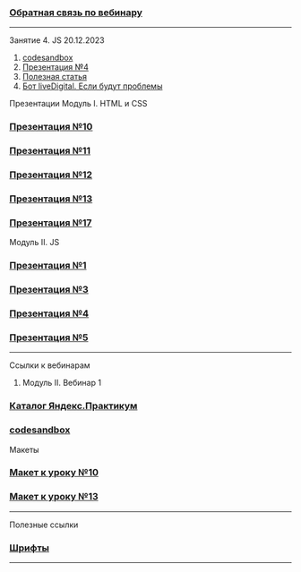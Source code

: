 
### [Обратная связь по вебинару](https://forms.yandex.ru/surveys/13480691.5a5a08a14e9f84a6f39a5276142af8d1c34cde62/) ###
---------------------------------------------

Занятие 4. JS 20.12.2023
1. [codesandbox](https://codesandbox.io/p/sandbox/js-event-examples-z9k7qj?file=%2Fsrc%2Findex.js%3A8%2C1-8%2C45)
2. [Презентация №4](https://ahaslides.com/EF3YP)
3. [Полезная статья](https://learn.javascript.ru/introduction-browser-events)
4. [Бот liveDigital. Если будут проблемы](https://discord.com/channels/1155224985393188945/1155224988295647414/1186767421160312905)


Презентации
Модуль I. HTML и CSS
### [Презентация №10](https://presenter.ahaslides.com/presentation/4992559) ###
### [Презентация №11](https://audience.ahaslides.com/jw2sz8fn1f) ###
### [Презентация №12](https://audience.ahaslides.com/htjkkprncp) ###
### [Презентация №13](https://audience.ahaslides.com/p8gdrzhmmv) ###
### [Презентация №17](https://presenter.ahaslides.com/presentation/5086460) ###

Модуль II. JS
### [Презентация №1](https://audience.ahaslides.com/0544rq9ndq) ###
### [Презентация №3](https://ahaslides.com/C2UDA) ###
### [Презентация №4](https://ahaslides.com/EF3YP) ###
### [Презентация №5](https://ahaslides.com/CN0Y4) ###

---------------------------------------------
Ссылки к вебинарам
1. Модуль II. Вебинар 1
### [Каталог Яндекс.Практикум](https://practicum.yandex.ru/catalog/) ###
### [codesandbox](https://codesandbox.io/p/sandbox/charming-stitch-yj8sg2?file=%2Fsrc%2Findex.js) ###

Макеты
### [Макет к уроку №10](https://www.figma.com/file/7ahEgtYBNWt9SCPS6s53bT/%D0%9F%D0%BB%D0%B5%D0%B9%D0%BB%D0%B8%D1%81%D1%82-%D0%A2%D0%A0%D0%95%D0%9A%D0%98-%E2%80%94-%D0%98-%D0%A2%D0%9E%D0%A7%D0%9A%D0%90.-%D0%A1%D0%A2%D0%A3%D0%94%D0%95%D0%9D%D0%A2%D0%AB?type=design&node-id=2408-550&mode=design&t=P7s3CKKwyy5DbF7P-0) ###

### [Макет к уроку №13](https://www.figma.com/file/7ahEgtYBNWt9SCPS6s53bT/%D0%9F%D0%BB%D0%B5%D0%B9%D0%BB%D0%B8%D1%81%D1%82-%D0%A2%D0%A0%D0%95%D0%9A%D0%98-%E2%80%94-%D0%98-%D0%A2%D0%9E%D0%A7%D0%9A%D0%90.-%D0%A1%D0%A2%D0%A3%D0%94%D0%95%D0%9D%D0%A2%D0%AB?type=design&node-id=1351-205&mode=design&t=vKJarwBznAiLJDPI-0) ###
---------------------------------------------
Полезные ссылки
### [Шрифты](https://fonts.google.com/) ###
----------------------------------------------
